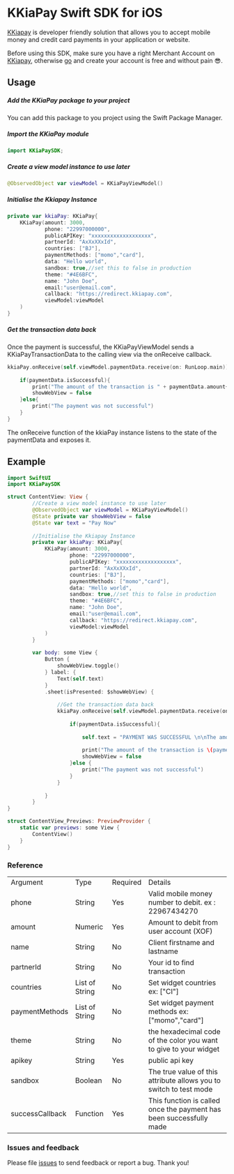 # KKiaPay Swift SDK for iOS

[KKiapay](https://kkiapay.me) is developer friendly solution that allows you to accept mobile money and credit card payments
in your application or website.

Before using this SDK, make sure you have a right Merchant Account on [KKiapay](https://kkiapay.me), otherwise [go](https://kkiapay.me)
and create your account is free and without pain :sunglasses:.


## Usage
##### Add the KKiaPay package to your project
You can add this package to you project using the Swift Package Manager.

##### Import the KKiaPay module
```swift
import KKiaPaySDK;
```

##### Create a view model instance to use later

```swift
@ObservedObject var viewModel = KKiaPayViewModel()
```

##### Initialise the Kkiapay Instance

```swift
private var kkiaPay: KKiaPay{
    KKiaPay(amount: 3000,
            phone: "22997000000",
            publicAPIKey: "xxxxxxxxxxxxxxxxxxx",
            partnerId: "AxXxXXxId",
            countries: ["BJ"],
            paymentMethods: ["momo","card"],
            data: "Hello world",
            sandbox: true,//set this to false in production
            theme: "#4E6BFC",
            name: "John Doe",
            email:"user@email.com",
            callback: "https://redirect.kkiapay.com",
            viewModel:viewModel
    )
}
```

##### Get the transaction data back
Once the payment is successful, the KKiaPayViewModel sends a KKiaPayTransactionData to the calling view via the onReceive callback.
```swift
kkiaPay.onReceive(self.viewModel.paymentData.receive(on: RunLoop.main)){paymentData in
    
    if(paymentData.isSuccessful){
        print("The amount of the transaction is " + paymentData.amount+" with id "+paymentData.transactionId)
        showWebView = false
    }else{
        print("The payment was not successful")
    }
}
```

The onReceive function of the kkiaPay instance listens to the state of the paymentData and exposes it.

## Example

```swift
import SwiftUI
import KKiaPaySDK

struct ContentView: View {
        //Create a view model instance to use later
        @ObservedObject var viewModel = KKiaPayViewModel()
        @State private var showWebView = false
        @State var text = "Pay Now"
        
        //Initialise the Kkiapay Instance
        private var kkiaPay: KKiaPay{
            KKiaPay(amount: 3000,
                    phone: "22997000000",
                    publicAPIKey: "xxxxxxxxxxxxxxxxxxx",
                    partnerId: "AxXxXXxId",
                    countries: ["BJ"],
                    paymentMethods: ["momo","card"],
                    data: "Hello world",
                    sandbox: true,//set this to false in production
                    theme: "#4E6BFC",
                    name: "John Doe",
                    email:"user@email.com",
                    callback: "https://redirect.kkiapay.com",
                    viewModel:viewModel
            )
        }
        
        var body: some View {
            Button {
                showWebView.toggle()
            } label: {
                Text(self.text)
            }
            .sheet(isPresented: $showWebView) {
                
                //Get the transaction data back 
                kkiaPay.onReceive(self.viewModel.paymentData.receive(on: RunLoop.main)){paymentData in
                    
                    if(paymentData.isSuccessful){
                        
                        self.text = "PAYMENT WAS SUCCESSFUL \n\nThe amount of the transaction is \(paymentData.amount) Fcfa with id \(paymentData.transactionId)"
                    
                        print("The amount of the transaction is \(paymentData.amount) with id \(paymentData.transactionId)")
                        showWebView = false
                    }else {
                        print("The payment was not successful")
                    }
                }
                
            }
        }
}

struct ContentView_Previews: PreviewProvider {
    static var previews: some View {
        ContentView()
    }
}

```

### Reference

<table>
<tr><td>Argument</td><td>Type</td><td>Required</td><td>Details</td></tr>
<tr><td>phone</td><td>String</td><td>Yes</td><td>Valid mobile money number to debit. ex : 22967434270 </td></tr>
<tr><td>amount</td><td>Numeric</td><td>Yes</td><td>Amount to debit from user account (XOF) </td></tr>
<tr><td>name</td><td>String</td><td>No</td><td>Client firstname and lastname </td></tr>
<tr><td>partnerId</td><td>String</td><td>No</td><td>Your id to find transaction</td></tr>
<tr><td>countries</td><td>List of String</td><td>No</td><td>Set widget countries ex: ["CI"] </td></tr>
<tr><td>paymentMethods</td><td>List of String</td><td>No</td><td>Set widget payment methods ex: ["momo","card"] </td></tr>
<tr><td>theme</td><td>String</td><td>No</td><td> the hexadecimal code of the color you want to give to your widget </td></tr>
<tr><td>apikey</td><td>String</td><td>Yes</td><td>public api key</td></tr>
<tr><td>sandbox</td><td>Boolean</td><td>No</td><td>The true value of this attribute allows you to switch to test mode</td></tr>
<tr><td>successCallback</td><td>Function</td><td>Yes</td><td>This function is called once the payment has been successfully made</td></tr>
</table>

### Issues and feedback

Please file [issues](https://github.com/kkiapay/kkiapay-ios-sdk/issues/new)
to send feedback or report a bug. Thank you!
